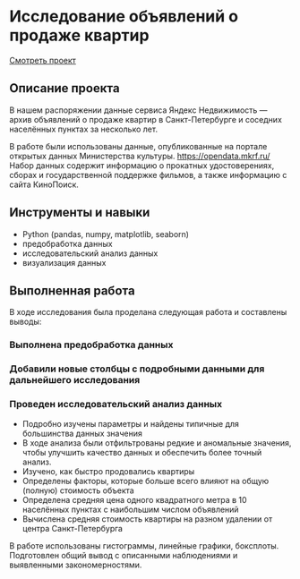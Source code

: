 # Исследование объявлений о продаже квартир
[Смотреть проект](https://github.com/nastasiasimon/Yandex_practicum/blob/main/property_spb/property_spb.ipynb)

## Описание проекта
В нашем распоряжении данные сервиса Яндекс Недвижимость — архив объявлений о продаже квартир в Санкт-Петербурге и соседних населённых пунктах за несколько лет.

В работе были использованы данные, опубликованные на портале открытых данных Министерства культуры.
https://opendata.mkrf.ru/
Набор данных содержит информацию о прокатных удостоверениях, сборах и государственной поддержке фильмов,
а также информацию с сайта КиноПоиск.

## Инструменты и навыки
- Python (pandas, numpy, matplotlib, seaborn)
- предобработка данных
- исследовательский анализ данных
- визуализация данных

## Выполненная работа
В ходе исследования была проделана следующая работа и составлены выводы:

### Выполнена предобработка данных

### Добавили новые столбцы с подробными данными для дальнейшего исследования

### Проведен исследовательский анализ данных
- Подробно изучены параметры и найдены типичные для большинства данных значения
- В ходе анализа были отфильтрованы редкие и аномальные значения, чтобы улучшить качество данных и обеспечить более точный анализ.
- Изучено, как быстро продовались квартиры
- Определены факторы, которые больше всего влияют на общую (полную) стоимость объекта
- Определена средняя цена одного квадратного метра в 10 населённых пунктах с наибольшим числом объявлений
- Вычислена средняя стоимость квартиры на разном удалении от центра Санкт-Петербурга
  
В работе использованы гистограммы, линейные графики, боксплоты.
Подготовлен общий вывод с описанными наблюдениями и выявленными закономерностями.

